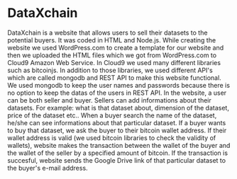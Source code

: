 # DataXchain
DataXchain is a website that allows users to sell their datasets to the potential buyers. It was coded in HTML and Node.js. While creating the website we used WordPress.com to create a template for our website and then we uploaded the HTML files which we got from WordPress.com to Cloud9 Amazon Web Service. In Cloud9 we used many different libraries such as bitcoinjs. In addition to those libraries, we used different API's which are called mongodb and REST API to make this website functional. We used mongodb to keep the user names and passwords because there is no option to keep the datas of the users in REST API. 
In the website, a user can be both seller and buyer. Sellers can add informations about their datasets. For example: what is that dataset about, dimension of the dataset, price of the dataset etc.. When a buyer search the name of the dataset, he/she can see informations about that particular dataset. If a buyer wants to buy that dataset, we ask the buyer to their bitcoin wallet address. If their wallet address is valid (we used bitcoin libraries to check the validity of wallets), website makes the transaction between the wallet of the buyer and the wallet of the seller by a specified amount of bitcoin. If the transaction is succesful, website sends the Google Drive link of that particular dataset to the buyer's e-mail address.   
